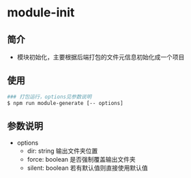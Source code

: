 # module-init

## 简介

- 模块初始化，主要根据后端打包的文件元信息初始化成一个项目

## 使用

```bash
### 打包运行，options见参数说明
$ npm run module-generate [-- options]
```

## 参数说明

- options
  - dir: string 输出文件夹位置
  - force: boolean 是否强制覆盖输出文件夹
  - silent: boolean 若有默认值则直接使用默认值
